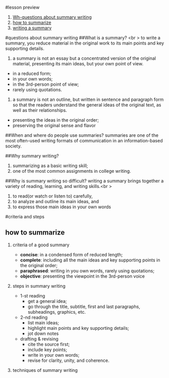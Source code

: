 #lesson preview
1. [Wh-questions about summary writing](#questions-about-summary-writing)
1. [how to summarize](#how-to-summarize)
1. [writing a summary]()

#questions about summary writing
##What is a summary? <br \> 
to write a summary, you reduce material in the original work to its main points and key supporting details.

1. a summary is not an essay but a concentrated version of the original material, presenting its main ideas, but your own point of view. 

* in a reduced form; 
* in your own words; 
* in the 3rd-person point of view; 
* rarely using quotations.

1. a summary is not an outline, but written in sentence and paragraph form so that the readers understand the general ideas of the original text, as well as their relationships.

* presenting the ideas in the original order;
* preserving the original sense and flavor

##When and where do people use summaries?
summaries are one of the most often-used writing formats of communication in an information-based society.

##Why summary writing?
1. summarizing as a basic writing skill;
1. one of the most common assignments in college writing.

##Why is summary writing so difficult?
writing a summary brings together a variety of reading, learning, and writing skills.<br \>
1. to read(or watch or listen to) carefully,
1. to analyze and outline its main ideas, and
1. to express those main ideas in your own words

#criteria and steps
## how to summarize
1. criteria of a good summary
    * __concise__: in a condensed form of reduced length;
    * __complete__: including all the main ideas and key supporting points in the original order;
    * __paraphrased__: writing in you own words, rarely using quotations;
    * __objective__: presenting the viewpoint in the 3rd-person voice
1. steps in summary writing
    * 1-st reading
        - get a general idea;
        - go through the title, subtitle, first and last paragraphs, subheadings, graphics, etc.
    * 2-nd reading
        - list main ideas;
        - highlight main points and key supporting details;
        - jot down notes
    * drafting & revising
        - cite the source first;
        - include key points;
        - write in your own words;
        - revise for clarity, unity, and coherence.

1. techniques of summary writing
